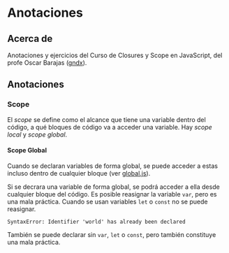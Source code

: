 # Anotaciones

## Acerca de

Anotaciones y ejercicios del Curso de Closures y Scope en JavaScript, del profe Oscar Barajas ([gndx](https://github.com/gndx)).

## Anotaciones

### Scope

El *scope* se define como el alcance que tiene una variable dentro del código, a qué bloques de código va a acceder una variable. Hay *scope local* y *scope global*.

#### Scope Global

Cuando se declaran variables de forma global, se puede acceder a estas incluso dentro de cualquier bloque (ver [global.js](/scope/global.js)).

Si se decrara una variable de forma global, se podrá acceder a ella desde cualquier bloque del código. Es posible reasignar la variable `var`, pero es una mala práctica. Cuando se usan variables `let` o `const` no se puede reasignar.
```
SyntaxError: Identifier 'world' has already been declared
```
También se puede declarar sin `var`, `let` o `const`, pero también constituye una mala práctica.
